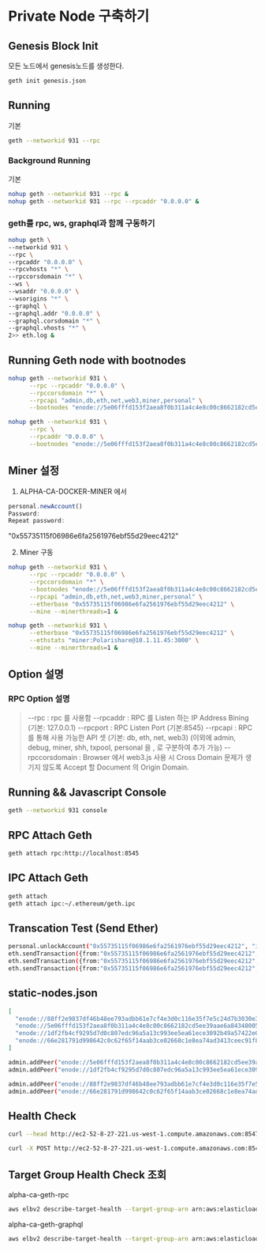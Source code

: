 # Private Node 구축하기

## Genesis Block Init
모든 노드에서 genesis노드를 생성한다.
```bash
geth init genesis.json
```

## Running
  기본
  ```bash
  geth --networkid 931 --rpc
  ```

  ### Background Running
  기본
  ```bash
  nohup geth --networkid 931 --rpc &
  nohup geth --networkid 931 --rpc --rpcaddr "0.0.0.0" &
  ```

  ### geth를 rpc, ws, graphql과 함께 구동하기
  ```bash
  nohup geth \
  --networkid 931 \
  --rpc \
  --rpcaddr "0.0.0.0" \
  --rpcvhosts "*" \
  --rpccorsdomain "*" \
  --ws \
  --wsaddr "0.0.0.0" \
  --wsorigins "*" \
  --graphql \
  --graphql.addr "0.0.0.0" \
  --graphql.corsdomain "*" \
  --graphql.vhosts "*" \
  2>> eth.log &
  ```

## Running Geth node with bootnodes

```bash
nohup geth --networkid 931 \
      --rpc --rpcaddr "0.0.0.0" \
      --rpccorsdomain "*" \
      --rpcapi "admin,db,eth,net,web3,miner,personal" \
      --bootnodes "enode://5e06fffd153f2aea8f0b311a4c4e8c00c8662182cd5ee39aae6a84348005c650f7d83a7f377d33acb21fdf7ff8725fa5670f64c355ea6f437cf83b6a36f375a1@172.31.37.170:30303" &

nohup geth --networkid 931 \
      --rpc \
      --rpcaddr "0.0.0.0" \
      --bootnodes "enode://5e06fffd153f2aea8f0b311a4c4e8c00c8662182cd5ee39aae6a84348005c650f7d83a7f377d33acb21fdf7ff8725fa5670f64c355ea6f437cf83b6a36f375a1@172.31.37.170:30303"
```

## Miner 설정
1) ALPHA-CA-DOCKER-MINER 에서 

```javascript
personal.newAccount()
Password:
Repeat password: 
```
"0x55735115f06986e6fa2561976ebf55d29eec4212"

2) Miner 구동

```bash
nohup geth --networkid 931 \
      --rpc --rpcaddr "0.0.0.0" \
      --rpccorsdomain "*" \
      --bootnodes "enode://5e06fffd153f2aea8f0b311a4c4e8c00c8662182cd5ee39aae6a84348005c650f7d83a7f377d33acb21fdf7ff8725fa5670f64c355ea6f437cf83b6a36f375a1@172.31.37.170:30303" \
      --rpcapi "admin,db,eth,net,web3,miner,personal" \
      --etherbase "0x55735115f06986e6fa2561976ebf55d29eec4212" \
      --mine --minerthreads=1 &
```
```bash
nohup geth --networkid 931 \
      --etherbase "0x55735115f06986e6fa2561976ebf55d29eec4212" \
      --ethstats "miner:Polarishare@10.1.11.45:3000" \
      --mine --minerthreads=1 &
```
## Option 설명

### RPC Option 설명
>   --rpc : rpc 를 사용함
>   --rpcaddr : RPC 를 Listen 하는 IP Address Bining (기본: 127.0.0.1)
>   --rpcport : RPC Listen Port (기본:8545)
>   --rpcapi : RPC 를 통해 사용 가능한 API 셋 (기본: db, eth, net, web3) (이외에 admin, debug, miner, shh, txpool, personal 을 , 로 구분하여 추가 가능)
>   --rpccorsdomain : Browser 에서 web3.js 사용 시 Cross Domain 문제가 생기지 않도록 Accept 할 Document 의 Origin Domain.

## Running && Javascript Console

```bash
geth --networkid 931 console
```


## RPC Attach Geth 

```bash
geth attach rpc:http://localhost:8545
```

## IPC Attach Geth

```bash
geth attach
geth attach ipc:~/.ethereum/geth.ipc
```


## Transcation Test (Send Ether)

```bash
personal.unlockAccount("0x55735115f06986e6fa2561976ebf55d29eec4212", "infra1122!")
eth.sendTransaction({from:"0x55735115f06986e6fa2561976ebf55d29eec4212", to:"0x0d720e25e424ca6e4a7dcccddae136db2bc44639", value: web3.toWei(100, "ether")})
eth.sendTransaction({from:"0x55735115f06986e6fa2561976ebf55d29eec4212", to:"0x4Ee128892469e7962e6E617727cb99C59525D7D2", value: web3.toWei(100, "ether")}) //for jay
eth.sendTransaction({from:"0x55735115f06986e6fa2561976ebf55d29eec4212", to:"0x4add6551af429c71eB64e0494BC5E88334E94948", value: web3.toWei(1000, "ether")}) //for chris

```



## static-nodes.json
```json
[
  "enode://88ff2e9837df46b48ee793adbb61e7cf4e3d0c116e35f7e5c24d7b3030e3b28a6c7f5a624934ac118ae378c9fe66ecf50c7a8d7866075fb866ac6a48c55d2cb2@10.1.11.12:30303",
  "enode://5e06fffd153f2aea8f0b311a4c4e8c00c8662182cd5ee39aae6a84348005c650f7d83a7f377d33acb21fdf7ff8725fa5670f64c355ea6f437cf83b6a36f375a1@10.1.12.109:30303",
  "enode://1df2fb4cf9295d7d0c807edc96a5a13c993ee5ea61ece3092b49a57422e081ebfe2821a01dc2963f4c378ab367e1043696ba8018488f274e6c45dfc2d2140e76@10.1.11.96:30303",
  "enode://66e281791d998642c0c62f65f14aab3ce02668c1e8ea74ad3413ceec91f831da4c840185d3c72949cd5a0a70170e613a6633a10c63dc6290ee368d547fa3a13f@10.1.12.128:30303"
]
```

```bash
admin.addPeer("enode://5e06fffd153f2aea8f0b311a4c4e8c00c8662182cd5ee39aae6a84348005c650f7d83a7f377d33acb21fdf7ff8725fa5670f64c355ea6f437cf83b6a36f375a1@10.1.12.109:30303")
admin.addPeer("enode://1df2fb4cf9295d7d0c807edc96a5a13c993ee5ea61ece3092b49a57422e081ebfe2821a01dc2963f4c378ab367e1043696ba8018488f274e6c45dfc2d2140e76@10.1.11.96:30303")
```

```bash
admin.addPeer("enode://88ff2e9837df46b48ee793adbb61e7cf4e3d0c116e35f7e5c24d7b3030e3b28a6c7f5a624934ac118ae378c9fe66ecf50c7a8d7866075fb866ac6a48c55d2cb2@10.1.12.228:30303")
admin.addPeer("enode://66e281791d998642c0c62f65f14aab3ce02668c1e8ea74ad3413ceec91f831da4c840185d3c72949cd5a0a70170e613a6633a10c63dc6290ee368d547fa3a13f@10.1.11.242:30303")
```

## Health Check
```bash
curl --head http://ec2-52-8-27-221.us-west-1.compute.amazonaws.com:8547

curl -X POST http://ec2-52-8-27-221.us-west-1.compute.amazonaws.com:8545 --data-binary "{"jsonrpc":"2.0","id":999,"method":"eth_blockNumber"}"
```

## Target Group Health Check 조회

alpha-ca-geth-rpc
```bash
aws elbv2 describe-target-health --target-group-arn arn:aws:elasticloadbalancing:us-west-1:197966029048:targetgroup/alpha-ca-geth-rpc/62db44e4312b3893
```

alpha-ca-geth-graphql
```bash
aws elbv2 describe-target-health --target-group-arn arn:aws:elasticloadbalancing:us-west-1:197966029048:targetgroup/alpha-ca-geth-graphql/1e54de1be02d7cd7
```